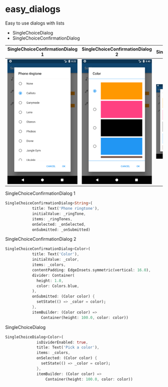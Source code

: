 # easy_dialogs

Easy to use dialogs with lists

- SingleChoiceDialog
- SingleChoiceConfirmationDialog

SingleChoiceConfirmationDialog 1           |  SingleChoiceConfirmationDialog 2 |  SingleChoiceDialog
:-------------------------:|:-------------------------:|:-------------------------:
![](art/single_choice_confirm_01.png)  |  ![](art/single_choice_confirm_02.png) | ![](art/single_choice_confirm_03.png)

SingleChoiceConfirmationDialog 1

```dart
SingleChoiceConfirmationDialog<String>(
            title: Text('Phone ringtone'),
            initialValue: _ringTone,
            items: _ringTones,
            onSelected: _onSelected,
            onSubmitted: _onSubmitted)
```

SingleChoiceConfirmationDialog 2

```dart
SingleChoiceConfirmationDialog<Color>(
            title: Text('Color'),
            initialValue: _color,
            items: _colors,
            contentPadding: EdgeInsets.symmetric(vertical: 16.0),
            divider: Container(
              height: 1.0,
              color: Colors.blue,
            ),
            onSubmitted: (Color color) {
              setState(() => _color = color);
            },
            itemBuilder: (Color color) =>
                Container(height: 100.0, color: color))
```

SingleChoiceDialog

```dart
SingleChoiceDialog<Color>(
              isDividerEnabled: true,
              title: Text('Pick a color'),
              items: _colors,
              onSelected: (Color color) {
                setState(() => _color = color);
              },
              itemBuilder: (Color color) =>
                  Container(height: 100.0, color: color))
```